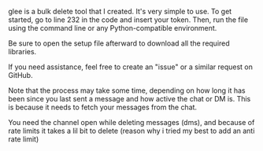 glee is a bulk delete tool that I created. It's very simple to use. To get started, go to line 232 in the code and insert your token. Then, run the file using the command line or any Python-compatible environment.

Be sure to open the setup file afterward to download all the required libraries.

If you need assistance, feel free to create an "issue" or a similar request on GitHub.

Note that the process may take some time, depending on how long it has been since you last sent a message and how active the chat or DM is. This is because it needs to fetch your messages from the chat.

You need the channel open while deleting messages (dms), and because of rate limits it takes a lil bit to delete (reason why i tried my best to add an anti rate limit)


